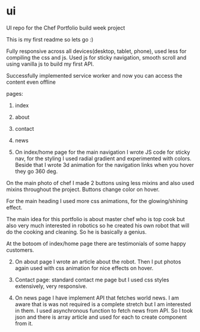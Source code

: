 # ui

UI repo for the Chef Portfolio build week project

This is my first readme so lets go :)

Fully responsive across all devices(desktop, tablet, phone), used less for compiling the css and js. Used
js for sticky navigation, smooth scroll and using vanilla js to build my first API.

Successfully implemented service worker and now you can access the content even offline

pages:

1.  index
2.  about
3.  contact
4.  news

5.  On index/home page for the main navigation I wrote JS code for sticky nav, for the styling I used radial gradient and experimented with colors. Beside that I wrote 3d animation for the navigation links when you hover they go 360 deg.

On the main photo of chef I made 2 buttons using less
mixins and also used mixins throughout the project.
Buttons change color on hover.

For the main heading I used more css animations, for the glowing/shining effect.

The main idea for this portfolio is about master chef who is top cook but also very much interested in robotics so he created his own robot that will do the cooking and cleaning. So he is basically a genius.

At the botoom of index/home page there are testimonials of some happy customers.

2. On about page I wrote an article about the robot.
   Then I put photos again used with css animation for nice effects on hover.

3. Contact page: standard contact me page but I used css styles extensively, very responsive.

4. On news page I have implement API that fetches world news. I am aware that is was not required
   is a complete stretch but I am interested in them. I used asynchronous function to fetch news from API.
   So I took json and there is array article and used for each to create component from it.
